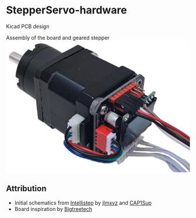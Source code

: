 # StepperServo-hardware
Kicad PCB design

Assembly of the board and geared stepper
![image](Motor_assembly.png)

## Attribution
- Initial schematics from [Intellistep](https://github.com/CAP1Sup/Intellistep/tree/master/Kicad/BTTS57Bv2) by [jlmxyz](https://github.com/jlmxyz/Intellistep/tree/RevIngSchematics/Kicad/BTTS57Bv2) and [CAP1Sup](https://github.com/CAP1Sup)
- Board inspiration by [Bigtreetech](https://www.youtube.com/watch?v=nuKLfyWq0CM)